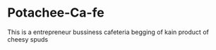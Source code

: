 # Potachee-Ca-fe
This is a entrepreneur bussiness cafeteria begging of kain product of cheesy spuds
